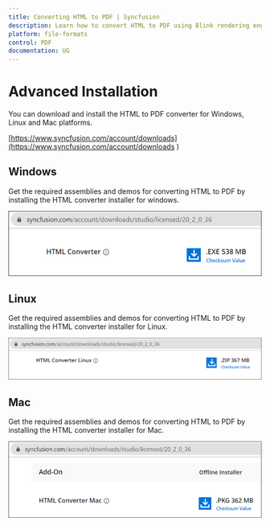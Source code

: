 ```yaml
---
title: Converting HTML to PDF | Syncfusion
description: Learn how to convert HTML to PDF using Blink rendering engines with various features like TOC, partial web page to PDF etc.
platform: file-formats
control: PDF
documentation: UG
---
```


# Advanced Installation

You can download and install the HTML to PDF converter for Windows, Linux and Mac platforms. 

[https://www.syncfusion.com/account/downloads](https://www.syncfusion.com/account/downloads )

## Windows

Get the required assemblies and demos for converting HTML to PDF by installing the HTML converter installer for windows. 

![HTML to PDF converter for Windows download in add-on section](htmlconversion_images/windowshtmlconverteraddon.png)

## Linux

Get the required assemblies and demos for converting HTML to PDF by installing the HTML converter installer for Linux. 

![HTML to PDF converter for Linux download in add-on section](htmlconversion_images/linuxhtmlconverteraddon.png)


## Mac

Get the required assemblies and demos for converting HTML to PDF by installing the HTML converter installer for Mac. 

![HTML to PDF converter for Mac download in add-on section](htmlconversion_images/machtmlconverteraddon.png)
